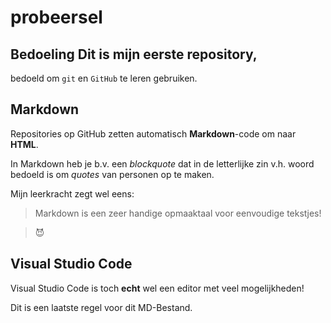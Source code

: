 # probeersel

## Bedoeling Dit is mijn eerste repository, 
bedoeld om `git` en `GitHub` te leren gebruiken.

## Markdown 
Repositories op GitHub zetten automatisch **Markdown**-code om naar **HTML**.

In Markdown heb je b.v. een *blockquote* dat in de letterlijke zin v.h. woord bedoeld is om *quotes* van personen op te maken.

Mijn leerkracht zegt wel eens: 
> Markdown is een zeer handige opmaaktaal voor eenvoudige tekstjes! 

> :smiling_imp:

## Visual Studio Code
Visual Studio Code is toch **echt** wel een editor met veel mogelijkheden!

Dit is een laatste regel voor dit MD-Bestand.
